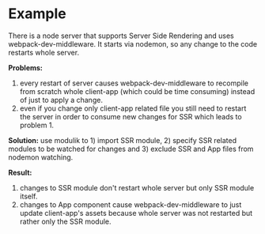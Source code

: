 # Example

There is a node server that supports
Server Side Rendering and uses webpack-dev-middleware. It starts
via nodemon, so any change to the code restarts whole server.

**Problems:**
1. every restart of server causes webpack-dev-middleware
to recompile from scratch whole client-app (which could be time consuming)
instead of just to apply a change.
1. even if you change only client-app related file you still need to
restart the server in order to consume new changes for SSR which leads
to problem 1.

**Solution:** use modulik to 1) import SSR module, 2) specify SSR related modules
to be watched for changes and 3) exclude SSR and App files from
nodemon watching.

**Result:**
1. changes to SSR module don't restart whole server but only SSR module itself.
1. changes to App component cause webpack-dev-middleware to just update
client-app's assets because whole server was not restarted but rather only the
SSR module.
